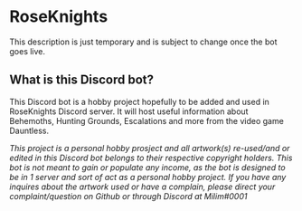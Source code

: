 # RoseKnights

This description is just temporary and is subject to change once the bot goes live.

## What is this Discord bot?
This Discord bot is a hobby project hopefully to be added and used in RoseKnights Discord server. It will host useful information about Behemoths, Hunting Grounds, Escalations and more from the video game Dauntless.

*This project is a personal hobby prosject and all artwork(s) re-used/and or edited in this Discord bot belongs to their respective copyright holders. This bot is not meant to gain or populate any income, as the bot is designed to be in 1 server and sort of act as a personal hobby project. If you have any inquires about the artwork used or have a complain, please direct your complaint/question on Github or through Discord at Milim#0001*